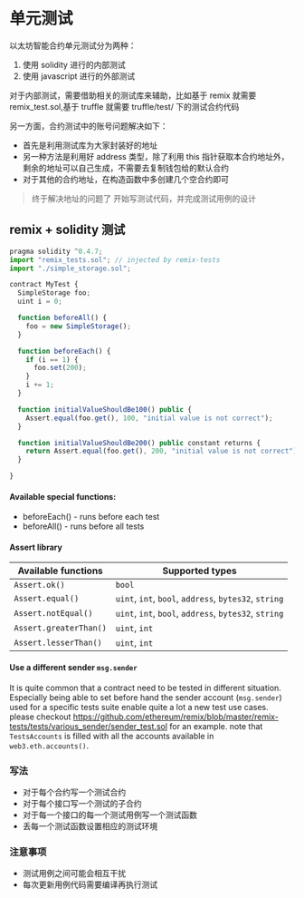 # 单元测试

以太坊智能合约单元测试分为两种：
1. 使用 solidity 进行的内部测试
2. 使用 javascript 进行的外部测试

对于内部测试，需要借助相关的测试库来辅助，比如基于 remix 就需要 remix_test.sol,基于 truffle 就需要 truffle/test/ 下的测试合约代码

另一方面，合约测试中的账号问题解决如下：
- 首先是利用测试库为大家封装好的地址
- 另一种方法是利用好 address 类型，除了利用 this 指针获取本合约地址外，剩余的地址可以自己生成，不需要去复制钱包给的默认合约
- 对于其他的合约地址，在构造函数中多创建几个空合约即可

> 终于解决地址的问题了
> 开始写测试代码，并完成测试用例的设计

## remix + solidity 测试

```javascript
pragma solidity ^0.4.7;
import "remix_tests.sol"; // injected by remix-tests
import "./simple_storage.sol";

contract MyTest {
  SimpleStorage foo;
  uint i = 0;

  function beforeAll() {
    foo = new SimpleStorage();
  }

  function beforeEach() {
    if (i == 1) {
      foo.set(200);
    }
    i += 1;
  }

  function initialValueShouldBe100() public {
    Assert.equal(foo.get(), 100, "initial value is not correct");
  }

  function initialValueShouldBe200() public constant returns {
    return Assert.equal(foo.get(), 200, "initial value is not correct");
  }

}
```

#### Available special functions:

- beforeEach() - runs before each test
- beforeAll() - runs before all tests

#### Assert library

| Available functions  | Supported types |
| ------------- | ------------- |
| `Assert.ok()`  | `bool`  |
| `Assert.equal()`  | `uint`, `int`, `bool`, `address`, `bytes32`, `string`  |
| `Assert.notEqual()` | `uint`, `int`, `bool`, `address`, `bytes32`, `string`  |
| `Assert.greaterThan()` | `uint`, `int` |
| `Assert.lesserThan()` | `uint`, `int` |

#### Use a different sender `msg.sender`

It is quite common that a contract need to be tested in different situation.
Especially being able to set before hand the sender account (`msg.sender`) used for a specific tests suite enable quite a lot a new test use cases.
please checkout https://github.com/ethereum/remix/blob/master/remix-tests/tests/various_sender/sender_test.sol for an example.
note that `TestsAccounts` is filled with all the accounts available in `web3.eth.accounts()`.

### 写法

- 对于每个合约写一个测试合约
- 对于每个接口写一个测试的子合约
- 对于每一个接口的每一个测试用例写一个测试函数
- 丢每一个测试函数设置相应的测试环境

### 注意事项

- 测试用例之间可能会相互干扰
- 每次更新用例代码需要编译再执行测试